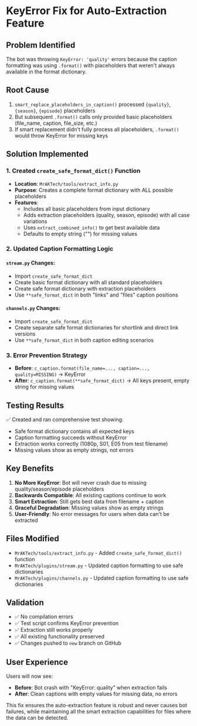 # KeyError Fix for Auto-Extraction Feature

## Problem Identified
The bot was throwing `KeyError: 'quality'` errors because the caption formatting was using `.format()` with placeholders that weren't always available in the format dictionary.

## Root Cause
1. `smart_replace_placeholders_in_caption()` processed `{quality}`, `{season}`, `{episode}` placeholders
2. But subsequent `.format()` calls only provided basic placeholders (file_name, caption, file_size, etc.)
3. If smart replacement didn't fully process all placeholders, `.format()` would throw KeyError for missing keys

## Solution Implemented

### 1. Created `create_safe_format_dict()` Function
- **Location**: `MrAKTech/tools/extract_info.py`
- **Purpose**: Creates a complete format dictionary with ALL possible placeholders
- **Features**:
  - Includes all basic placeholders from input dictionary
  - Adds extraction placeholders (quality, season, episode) with all case variations
  - Uses `extract_combined_info()` to get best available data
  - Defaults to empty string ("") for missing values

### 2. Updated Caption Formatting Logic

#### `stream.py` Changes:
- Import `create_safe_format_dict`
- Create basic format dictionary with all standard placeholders
- Create safe format dictionary with extraction placeholders
- Use `**safe_format_dict` in both "links" and "files" caption positions

#### `channels.py` Changes:
- Import `create_safe_format_dict`
- Create separate safe format dictionaries for shortlink and direct link versions
- Use `**safe_format_dict` in both caption editing scenarios

### 3. Error Prevention Strategy
- **Before**: `c_caption.format(file_name=..., caption=..., quality=MISSING)` → KeyError
- **After**: `c_caption.format(**safe_format_dict)` → All keys present, empty string for missing values

## Testing Results
✅ Created and ran comprehensive test showing:
- Safe format dictionary contains all expected keys
- Caption formatting succeeds without KeyError
- Extraction works correctly (1080p, S01, E05 from test filename)
- Missing values show as empty strings, not errors

## Key Benefits
1. **No More KeyError**: Bot will never crash due to missing quality/season/episode placeholders
2. **Backwards Compatible**: All existing captions continue to work
3. **Smart Extraction**: Still gets best data from filename + caption
4. **Graceful Degradation**: Missing values show as empty strings
5. **User-Friendly**: No error messages for users when data can't be extracted

## Files Modified
- `MrAKTech/tools/extract_info.py` - Added `create_safe_format_dict()` function
- `MrAKTech/plugins/stream.py` - Updated caption formatting to use safe dictionaries
- `MrAKTech/plugins/channels.py` - Updated caption formatting to use safe dictionaries

## Validation
- ✅ No compilation errors
- ✅ Test script confirms KeyError prevention
- ✅ Extraction still works properly
- ✅ All existing functionality preserved
- ✅ Changes pushed to `new` branch on GitHub

## User Experience
Users will now see:
- **Before**: Bot crash with "KeyError: quality" when extraction fails
- **After**: Clean captions with empty values for missing data, no errors

This fix ensures the auto-extraction feature is robust and never causes bot failures, while maintaining all the smart extraction capabilities for files where the data can be detected.
